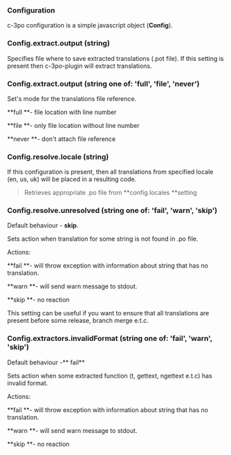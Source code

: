 ### Configuration

c-3po configuration is a simple javascript object \(**Config**\).

### Config.extract.output \(string\)

Specifies file where to save extracted translations \(.pot file\). If this setting is present then c-3po-plugin will extract translations.

### Config.extract.output \(string one of: 'full', 'file', 'never'\)

Set's mode for the translations file reference.

**full **- file location with line number

**file **- only file location without line number

**never **- don't attach file reference

### **Config.resolve.locale \(string\)**

If this configuration is present, then all translations from specified locale \(en, us, uk\) will be placed in a resulting code.

> Retrieves appropriate .po file from **config.locales **setting

### **Config.resolve.unresolved \(string one of: 'fail', 'warn', 'skip'\)**

Default behaviour - **skip**.

Sets action when translation for some string is not found in .po file.

Actions:

**fail **- will throw exception with information about string that has no translation.

**warn **- will send warn message to stdout.

**skip **- no reaction

This setting can be useful if you want to ensure that all translations are present before some release, branch merge e.t.c.

### Config.extractors.invalidFormat \(string one of: 'fail', 'warn', 'skip'\)

Default behaviour -** fail**

Sets action when some extracted function \(t, gettext, ngettext e.t.c\) has invalid format.

Actions:

**fail **- will throw exception with information about string that has no translation.

**warn **- will send warn message to stdout.

**skip **- no reaction



